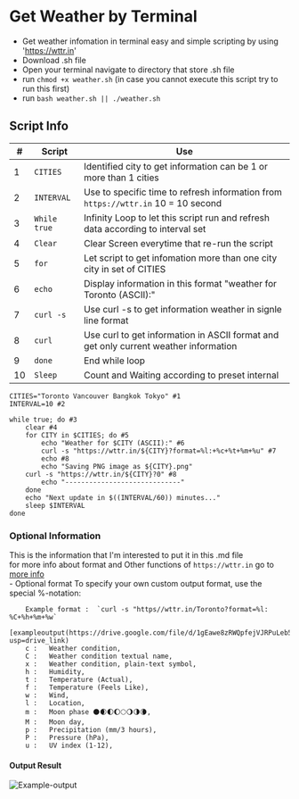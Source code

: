 # Get Weather by Terminal 
  - Get weather infomation in terminal easy and simple scripting by using 'https://wttr.in'
  - Download .sh file
  - Open your terminal navigate to directory that store .sh file
  - run `chmod +x weather.sh` (in case you cannot execute this script try to run this first)
  - run `bash weather.sh || ./weather.sh`
## Script Info 
| #  |   Script    |             Use                                                                |
|----|-------------|--------------------------------------------------------------------------------|
| 1  | `CITIES`    | Identified city to get information can be 1 or more than 1 cities              |
| 2  | `INTERVAL`  | Use to specific time to refresh information from `https://wttr.in` 10 = 10 second |
| 3  | `While true`| Infinity Loop to let this script run and refresh data according to interval set|
| 4  | `Clear`     | Clear Screen everytime that re-run the script |
| 5  | `for`       | Let script to get infomation more than one city city in set of CITIES |
| 6  | `echo`      | Display information in this format "weather for Toronto (ASCII):" |
| 7  | `curl -s`   | Use curl -s to get information weather in signle line format |
| 8  | `curl`     | Use curl to get information in ASCII format and get only current weather information| 
| 9  | `done`     | End while loop|
| 10 | `Sleep`    | Count and Waiting according to preset internal
```
CITIES="Toronto Vancouver Bangkok Tokyo" #1
INTERVAL=10 #2 

while true; do #3
    clear #4 
    for CITY in $CITIES; do #5
        echo "Weather for $CITY (ASCII):" #6
        curl -s "https://wttr.in/${CITY}?format=%l:+%c+%t+%m+%u" #7
        echo #8
        echo "Saving PNG image as ${CITY}.png" 
	curl -s "https://wttr.in/${CITY}?0" #8
        echo "-----------------------------"
    done
    echo "Next update in $((INTERVAL/60)) minutes..."
    sleep $INTERVAL
done
```



### Optional Information
This is the information that I'm interested to put it in this .md file\
for more info about format and Other functions of `https://wttr.in` go to [more info](https://github.com/chubin/wttr.in)\
    - Optional format To specify your own custom output format, use the special %-notation:

```
    Example format :  `curl -s "https//wttr.in/Toronto?format=%l: %C+%h+%m+%w`
    [exampleoutput(https://drive.google.com/file/d/1gEawe8zRWQpfejVJRPuLeb5kj7_rEYo6/view?usp=drive_link)
    c :   Weather condition,
    C :   Weather condition textual name,
    x :   Weather condition, plain-text symbol,
    h :   Humidity,
    t :   Temperature (Actual),
    f :   Temperature (Feels Like),
    w :   Wind,
    l :   Location,
    m :   Moon phase 🌑🌒🌓🌔🌕🌖🌗🌘,
    M :   Moon day,
    p :   Precipitation (mm/3 hours),
    P :   Pressure (hPa),
    u :   UV index (1-12),
```
#### Output Result
![Example-output](https://postimg.cc/SJnWtKQc)
    

